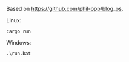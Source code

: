 Based on https://github.com/phil-opp/blog_os.

Linux:
```
cargo run
```

Windows:
```
.\run.bat
```
